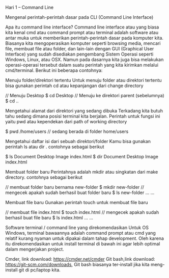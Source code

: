 Hari 1 – Command Line
 
Mengenal perintah-perintah dasar pada CLI (Command Line Interface)

Apa itu command line interface? 
Command line interface atau yang biasa kita kenal cmd atau command prompt atau terminal adalah software atau antar muka untuk memberikan perintah-perintah dasar pada komputer kita. Biasanya kita mengoperasikan komputer seperti browsing media, mencari file, membuat file atau folder, dan lain-lain dengan GUI (Graphical User Interface) yang sudah disediakan pengembang Sistem Operasi seperti Windows, Linux, atau OSX. Namun pada dasarnya kita juga bisa melakukan operasi-operasi tersebut dalam suatu perintah yang kita kirimkan melalui cmd/terminal. Berikut ini beberapa contohnya:

Menuju folder/direktori tertentu
Untuk menuju folder atau direktori tertentu bisa gunakan perintah cd atau kepanjangan dari change directory

// Menuju Desktop
$ cd Desktop
// Menuju ke direktori parent (sebelumnya)
$ cd ..

Mengetahui alamat dari direktori yang sedang dibuka
Terkadang kita butuh tahu sedang dimana posisi terminal kita berjalan. Perintah untuk fungsi ini yaitu pwd atau kependekan dari path of working directory

$ pwd
/home/users
// sedang berada di folder home/users

Mengetahui daftar isi dari sebuah direktori/folder
Kamu bisa gunakan perintah ls atau dir . contohnya sebagai berikut

$ ls 
Document Desktop Image index.html
$ dir
Document Desktop Image index.html 

Membuat folder baru
Perintahnya adalah mkdir atau singkatan dari make directory. contohnya sebagai berikut

// membuat folder baru bernama new-folder
$ mkdir new-folder
// mengecek apakah sudah berhasil buat folder baru
$ ls
new-folder ... ...  

Membuat file baru
Gunakan perintah touch untuk membuat file baru

// membuat file index.html
$ touch index.html
// mengecek apakah sudah berhasil buat file baru
$ ls 
index.html ... ... 

Software terminal / command line yang direkomendasikan
Untuk OS Windows, terminal bawaannya adalah command prompt atau cmd yang relatif kurang nyaman untuk dipakai dalam tahap development. Oleh karena itu direkomendasikan untuk install terminal di bawah ini agar lebih optimal dalam mengerjakan project.

Cmder, link download: https://cmder.net/cmder
Git bash,link download: https://git-scm.com/downloads, Git bash biasanya ter-install jika kita meng-install git di pc/laptop kita.